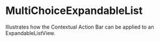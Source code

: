MultiChoiceExpandableList
=========================
Illustrates how the Contextual Action Bar can be applied to an ExpandableListView.
